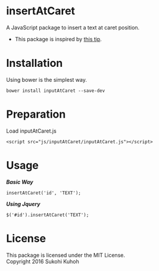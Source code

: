 # insertAtCaret
A JavaScript package to insert a text at caret position.

* This package is inspired by [this tip](http://stackoverflow.com/questions/1064089/inserting-a-text-where-cursor-is-using-javascript-jquery).

# Installation
Using bower is the simplest way.

    bower install inputAtCaret --save-dev

# Preparation

Load inputAtCaret.js

    <script src="js/inputAtCaret/inputAtCaret.js"></script>

# Usage

***Basic Way***

    insertAtCaret('id', 'TEXT');
    
***Using Jquery***

    $('#id').insertAtCaret('TEXT');
    
# License
    
This package is licensed under the MIT License.  
Copyright 2016 Sukohi Kuhoh